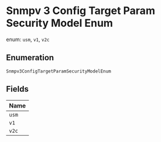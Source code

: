 
# Snmpv 3 Config Target Param Security Model Enum

enum: `usm`, `v1`, `v2c`

## Enumeration

`Snmpv3ConfigTargetParamSecurityModelEnum`

## Fields

| Name |
|  --- |
| `usm` |
| `v1` |
| `v2c` |

